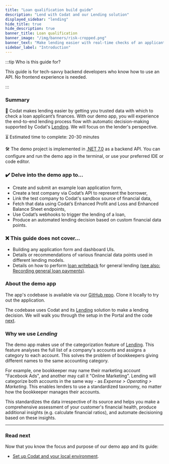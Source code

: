 ```yaml
---
title: "Loan qualification build guide"
description: "Lend with Codat and our Lending solution" 
displayed_sidebar: "lending"
hide_title: true
hide_description: true
banner_title: Loan qualification
banner_image: "/img/banners/risk-cropped.png"
banner_text: "Make lending easier with real-time checks of an applicant's finances and automated decision-making"
sidebar_label: "Introduction"
---
```


:::tip Who is this guide for?

This guide is for tech-savvy backend developers who know how to use an API. No frontend experience is needed.

:::

### Summary

🎯 Codat makes lending easier by getting you trusted data with which to check a loan applicant’s finances. With our demo app, you will experience the end-to-end lending process flow with automatic decision-making supported by Codat's [Lending](/lending/overview). We will focus on the lender's perspective. 

⏳ Estimated time to complete: 20-30 minutes

🛠️ The demo project is implemented in [.NET 7.0](https://dotnet.microsoft.com/en-us/download/dotnet/7.0) as a backend API. You can configure and run the demo app in the terminal, or use your preferred IDE or code editor.

### ✔️ Delve into the demo app to...

- Create and submit an example loan application form,
- Create a test company via Codat’s API to represent the borrower,
- Link the test company to Codat's sandbox source of financial data,
- Fetch that data using Codat’s Enhanced Profit and Loss and Enhanced Balance Sheet endpoints,
- Use Codat’s webhooks to trigger the lending of a loan,
- Produce an automated lending decision based on custom financial data points. 

### ❌ This guide does not cover...

- Building any application form and dashboard UIs.
- Details or recommendations of various financial data points used in different lending models.
- Details on how to perform [loan writeback](/lending/guides/loan-writeback/introduction) for general lending [(see also: Recording general loan payments)](/lending/guides/loan-writeback/record-general-loan).

### About the demo app

The app's codebase is available via our [GitHub repo](https://github.com/codatio/demo-loan-qualification). Clone it locally to try out the application.

The codebase uses Codat and its [Lending](/lending/overview) solution to make a lending decision. We will walk you through the setup in the Portal and the code [next](/guides/loan-qualification/setting-up).

### Why we use _Lending_

The demo app makes use of the categorization feature of [Lending](/lending/overview). This feature analyses the full list of a company's accounts and assigns a category to each account. This solves the problem of bookkeepers giving different names to the same accounting category. 

For example, one bookkeeper may name their marketing account "Facebook Ads", and another may call it "Online Marketing". Lending will categorize both accounts in the same way - as _Expense > Operating > Marketing_. This enables lenders to use a standardized taxonomy, no matter how the bookkeeper manages their accounts.

This standardizes the data irrespective of its source and helps you make a comprehensive assessment of your customer's financial health, produce additional insights (e.g. calculate financial ratios), and automate decisioning based on these insights. 

---

### Read next

Now that you know the focus and purpose of our demo app and its guide:
* [Set up Codat and your local environment](/lending/guides/loan-qualification/setting-up).
